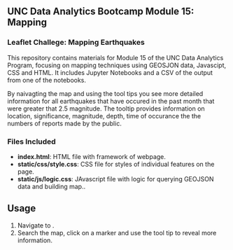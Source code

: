 ## UNC Data Analytics Bootcamp Module 15: Mapping

### Leaflet Challege: Mapping Earthquakes

This repository contains materials for Module 15 of the UNC Data Analytics Program, focusing on mapping techniques using GEOSJON data, Javascipt, CSS and HTML.
It includes Jupyter Notebooks and a CSV of the output from one of the notebooks.

By naivagting the map and using the tool tips you see more detailed information for all earthquakes that have occured in the past month that were greater that 2.5 magnitude.  The tooltip provides information on location, significance, magnitude, depth, time of occurance the the numbers of reports made by the public.  

### Files Included

- **index.html**: HTML file with framework of webpage.
- **static/css/style.css**: CSS file for styles of individual features on the page.
- **static/js/logic.css**: JAvascript file with logic for querying GEOJSON data and building map..

## Usage

1. Navigate to .
2. Search the map, click on a marker and use the tool tip to reveal more information.